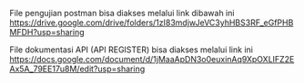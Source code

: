 File pengujian postman bisa diakses melalui link dibawah ini
https://drive.google.com/drive/folders/1zI83mdjwJeVC3yhHBS3RF_eGfPHBMFDH?usp=sharing

File dokumentasi API (API REGISTER) bisa diakses melalui link ini
https://docs.google.com/document/d/1jMaaApDN3o0euxinAq9XpOXLIFZ2EAx5A_79EE17u8M/edit?usp=sharing
